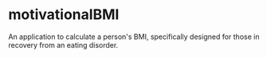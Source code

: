 # motivationalBMI

An application to calculate a person's BMI, specifically designed for those in recovery from an eating disorder.